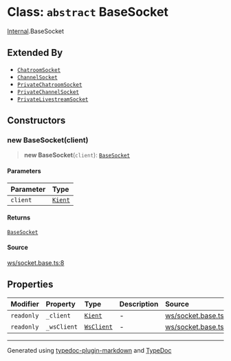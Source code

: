 # Class: `abstract` BaseSocket

[Internal](../index.md).BaseSocket

## Extended By

- [`ChatroomSocket`](ChatroomSocket.md)
- [`ChannelSocket`](ChannelSocket.md)
- [`PrivateChatroomSocket`](PrivateChatroomSocket.md)
- [`PrivateChannelSocket`](PrivateChannelSocket.md)
- [`PrivateLivestreamSocket`](PrivateLivestreamSocket.md)

## Constructors

### new BaseSocket(client)

> **new BaseSocket**(`client`): [`BaseSocket`](BaseSocket.md)

#### Parameters

| Parameter | Type |
| :------ | :------ |
| `client` | [`Kient`](../../classes/Kient.md) |

#### Returns

[`BaseSocket`](BaseSocket.md)

#### Source

[ws/socket.base.ts:8](https://github.com/zSoulweaver/kient/blob/cb3a38e/src/ws/socket.base.ts#L8)

## Properties

| Modifier | Property | Type | Description | Source |
| :------ | :------ | :------ | :------ | :------ |
| `readonly` | `_client` | [`Kient`](../../classes/Kient.md) | - | [ws/socket.base.ts:5](https://github.com/zSoulweaver/kient/blob/cb3a38e/src/ws/socket.base.ts#L5) |
| `readonly` | `_wsClient` | [`WsClient`](WsClient.md) | - | [ws/socket.base.ts:6](https://github.com/zSoulweaver/kient/blob/cb3a38e/src/ws/socket.base.ts#L6) |

***

Generated using [typedoc-plugin-markdown](https://www.npmjs.com/package/typedoc-plugin-markdown) and [TypeDoc](https://typedoc.org/)
